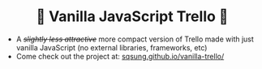 <h1 style="text-align: center">🍌 Vanilla JavaScript Trello 🍌</h1>

- A _~~slightly less attractive~~_ more compact version of Trello made with just vanilla JavaScript (no external libraries, frameworks, etc)
- Come check out the project at: <a href="sqsung.github.io/vanilla-trello/">sqsung.github.io/vanilla-trello/</a>

